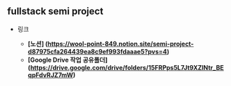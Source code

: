 ## fullstack semi project

- 링크

	- **[노션] (https://wool-point-849.notion.site/semi-project-d87975cfa264439ea8c9ef993fdaaae5?pvs=4)**
	- **[Google Drive 작업 공유폴더] (https://drive.google.com/drive/folders/15FRPps5L7Jt9XZlNtr_BEqpFdvRJZ7mW)**